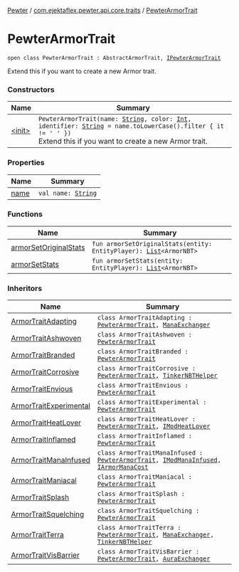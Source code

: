 [Pewter](../../index.md) / [com.ejektaflex.pewter.api.core.traits](../index.md) / [PewterArmorTrait](./index.md)

# PewterArmorTrait

`open class PewterArmorTrait : AbstractArmorTrait, `[`IPewterArmorTrait`](../-i-pewter-armor-trait.md)

Extend this if you want to create a new Armor trait.

### Constructors

| Name | Summary |
|---|---|
| [&lt;init&gt;](-init-.md) | `PewterArmorTrait(name: `[`String`](https://kotlinlang.org/api/latest/jvm/stdlib/kotlin/-string/index.html)`, color: `[`Int`](https://kotlinlang.org/api/latest/jvm/stdlib/kotlin/-int/index.html)`, identifier: `[`String`](https://kotlinlang.org/api/latest/jvm/stdlib/kotlin/-string/index.html)` = name.toLowerCase().filter { it != ' ' })`<br>Extend this if you want to create a new Armor trait. |

### Properties

| Name | Summary |
|---|---|
| [name](name.md) | `val name: `[`String`](https://kotlinlang.org/api/latest/jvm/stdlib/kotlin/-string/index.html) |

### Functions

| Name | Summary |
|---|---|
| [armorSetOriginalStats](armor-set-original-stats.md) | `fun armorSetOriginalStats(entity: EntityPlayer): `[`List`](https://kotlinlang.org/api/latest/jvm/stdlib/kotlin.collections/-list/index.html)`<ArmorNBT>` |
| [armorSetStats](armor-set-stats.md) | `fun armorSetStats(entity: EntityPlayer): `[`List`](https://kotlinlang.org/api/latest/jvm/stdlib/kotlin.collections/-list/index.html)`<ArmorNBT>` |

### Inheritors

| Name | Summary |
|---|---|
| [ArmorTraitAdapting](../../com.ejektaflex.pewter.mods.botania.armor/-armor-trait-adapting/index.md) | `class ArmorTraitAdapting : `[`PewterArmorTrait`](./index.md)`, `[`ManaExchanger`](../../com.ejektaflex.pewter.lib.mixins/-mana-exchanger/index.md) |
| [ArmorTraitAshwoven](../../com.ejektaflex.pewter.mods.embers/-armor-trait-ashwoven/index.md) | `class ArmorTraitAshwoven : `[`PewterArmorTrait`](./index.md) |
| [ArmorTraitBranded](../../com.ejektaflex.pewter.mods.embers/-armor-trait-branded/index.md) | `class ArmorTraitBranded : `[`PewterArmorTrait`](./index.md) |
| [ArmorTraitCorrosive](../../com.ejektaflex.pewter.mods.thebetweenlands.armor/-armor-trait-corrosive/index.md) | `class ArmorTraitCorrosive : `[`PewterArmorTrait`](./index.md)`, `[`TinkerNBTHelper`](../../com.ejektaflex.pewter.lib.mixins/-tinker-n-b-t-helper/index.md) |
| [ArmorTraitEnvious](../../com.ejektaflex.pewter.mods.betterwithmods/-armor-trait-envious/index.md) | `class ArmorTraitEnvious : `[`PewterArmorTrait`](./index.md) |
| [ArmorTraitExperimental](../../com.ejektaflex.pewter.mods.unused/-armor-trait-experimental/index.md) | `class ArmorTraitExperimental : `[`PewterArmorTrait`](./index.md) |
| [ArmorTraitHeatLover](../../com.ejektaflex.pewter.mods.betterwithmods/-armor-trait-heat-lover/index.md) | `class ArmorTraitHeatLover : `[`PewterArmorTrait`](./index.md)`, `[`IModHeatLover`](../../com.ejektaflex.pewter.shared.methods/-i-mod-heat-lover/index.md) |
| [ArmorTraitInflamed](../../com.ejektaflex.pewter.mods.unused/-armor-trait-inflamed/index.md) | `class ArmorTraitInflamed : `[`PewterArmorTrait`](./index.md) |
| [ArmorTraitManaInfused](../../com.ejektaflex.pewter.mods.botania.armor/-armor-trait-mana-infused/index.md) | `class ArmorTraitManaInfused : `[`PewterArmorTrait`](./index.md)`, `[`IModManaInfused`](../../com.ejektaflex.pewter.shared.methods/-i-mod-mana-infused/index.md)`, `[`IArmorManaCost`](../../com.ejektaflex.pewter.shared.methods/-i-armor-mana-cost/index.md) |
| [ArmorTraitManiacal](../../com.ejektaflex.pewter.mods.thaumcraft.armor/-armor-trait-maniacal/index.md) | `class ArmorTraitManiacal : `[`PewterArmorTrait`](./index.md) |
| [ArmorTraitSplash](../../com.ejektaflex.pewter.mods.thebetweenlands.armor/-armor-trait-splash/index.md) | `class ArmorTraitSplash : `[`PewterArmorTrait`](./index.md) |
| [ArmorTraitSquelching](../../com.ejektaflex.pewter.mods.soot/-armor-trait-squelching/index.md) | `class ArmorTraitSquelching : `[`PewterArmorTrait`](./index.md) |
| [ArmorTraitTerra](../../com.ejektaflex.pewter.mods.botania.armor/-armor-trait-terra/index.md) | `class ArmorTraitTerra : `[`PewterArmorTrait`](./index.md)`, `[`ManaExchanger`](../../com.ejektaflex.pewter.lib.mixins/-mana-exchanger/index.md)`, `[`TinkerNBTHelper`](../../com.ejektaflex.pewter.lib.mixins/-tinker-n-b-t-helper/index.md) |
| [ArmorTraitVisBarrier](../../com.ejektaflex.pewter.mods.thaumcraft.armor/-armor-trait-vis-barrier/index.md) | `class ArmorTraitVisBarrier : `[`PewterArmorTrait`](./index.md)`, `[`AuraExchanger`](../../com.ejektaflex.pewter.lib.mixins/-aura-exchanger/index.md) |
